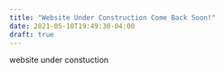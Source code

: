 ```yaml
---
title: "Website Under Construction Come Back Soon!"
date: 2021-05-10T19:49:30-04:00
draft: true
---
```


website under constuction

